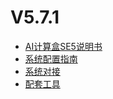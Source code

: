 # V5.7.1

- [AI计算盒SE5说明书](V5R7C01/api-lie-biao/5.SE5Introduce/README.md) 
- [系统配置指南](V5R7C01/api-lie-biao/xi-tong-pei-zhi-zhi-nang/README.md)  
- [系统对接](V5R7C01/api-lie-biao/xi-tong-dui-jie-shuo-ming-shu/README.md)
- [配套工具](V5R7C01/api-lie-biao/4.pei-tao-gong-ju/README.md)

